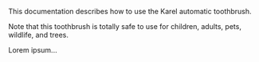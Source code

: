 This documentation describes how to use the Karel automatic
toothbrush.

Note that this toothbrush is totally safe to use for children,
adults, pets, wildlife, and trees.

Lorem ipsum...